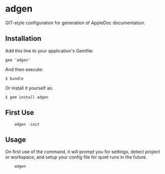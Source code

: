 # adgen

GIT-style configuration for generation of AppleDoc documentation.

## Installation

Add this line to your application's Gemfile:

    gem 'adgen'

And then execute:

    $ bundle

Or install it yourself as:

    $ gem install adgen
		
## First Use

		adgen -init

## Usage

On first use of the command, it will prompt you for settings, detect project or workspace, and setup your config file for quiet runs in the future.

		adgen

